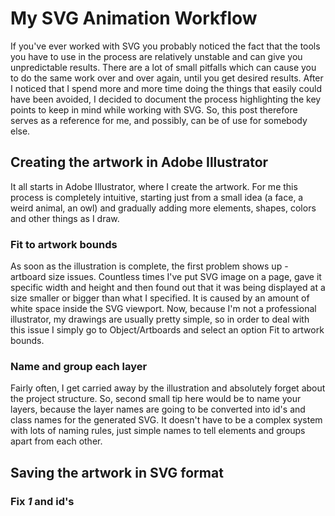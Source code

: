# My SVG Animation Workflow
If you've ever worked with SVG you probably noticed the fact that the tools you have to use in the process are relatively unstable and can give you unpredictable results. There are a lot of small pitfalls which can cause you to do the same work over and over again, until you get desired results. 
After I noticed that I spend more and more time doing the things that easily could have been avoided, I decided to document the process highlighting the key points to keep in mind while working with SVG. So, this post therefore serves as a reference for me, and possibly, can be of use for somebody else.

## Creating the artwork in Adobe Illustrator
It all starts in Adobe Illustrator, where I create the artwork. For me this process is completely intuitive, starting just from a small idea (a face, a weird animal, an owl) and gradually adding more elements, shapes, colors and other things as I draw. 
### Fit to artwork bounds
As soon as the illustration is complete, the first problem shows up - artboard size issues. 
Countless times I've put SVG image on a page, gave it specific width and height and then found out that it was being displayed at a size smaller or bigger than what I specified. It is caused by an amount of white space inside the SVG viewport. 
Now, because I'm not a professional illustrator, my drawings are usually pretty simple, so in order to deal with this issue I simply go to Object/Artboards and select an option Fit to artwork bounds.
### Name and group each layer
Fairly often, I get carried away by the illustration and absolutely forget about the project structure. So, second small tip here would be to name your layers, because the layer names are going to be converted into id's and class names for the generated SVG. It doesn't have to be a complex system with lots of naming rules, just simple names to tell elements and groups apart from each other. 


## Saving the artwork in SVG format

### Fix _1_ and id's

<g id="Stars">
	<path id="StarSmall3_1_" class="st8" d="M12,12.3c0,0-0.1,4.2-3.9,4.6c3.8,0.3,3.9,4.3,3.9,4.3s0-4,4.4-4.4
		C12.6,16.4,12,12.3,12,12.3z"/>
	<path id="StarSmall2_1_" class="st8" d="M68.9,26.7c0,0-0.1,4.2-3.9,4.6c3.8,0.3,3.9,4.3,3.9,4.3s0-4,4.4-4.4
		C69.5,30.8,68.9,26.7,68.9,26.7z"/>
	<path id="StarSmall_1_" class="st8" d="M155.8,22.1c0,0-0.1,4.2-3.9,4.6c3.8,0.3,3.9,4.3,3.9,4.3s0-4,4.4-4.4
		C156.4,26.3,155.8,22.1,155.8,22.1z"/>
</g>